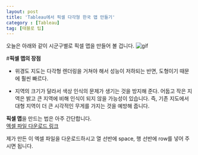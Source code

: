 ```yaml
---
layout: post
title: 'Tableau에서 픽셀 다각형 한국 맵 만들기'
category : [Tableau]
tag: [태블로 팁]
---
```

 
 오늘은 아래와 같이 시군구별로 픽셀 맵을 만들어 볼 겁니다.
 ![gif](https://drive.google.com/uc?id=1cIn9xxcp-hxY9_snw5r-nRRSBOT3n5E5) 
 
 #**픽셀 맵의 장점**
 
* 위경도 지도는 다각형 렌더링을 거쳐야 해서 성능이 저하되는 반면, 도형이기 때문에 훨씬 빠르다.
    
* 지역의 크기가 달라서 색상 인식의 문제가 생기는 것을 방지해 준다. 
  어둡고 작은 지역은 밝고 큰 지역에 비해 인식이 되지 않을 가능성이 있습니다.
  즉, 기존 지도에서 대형 지역이  더 큰 시각적인 무게를 가지는 것을 예방해 줍니다.
  
  
**픽셀 맵**을 만드는 법은 아주 간단합니다.       
[엑셀 파일 다운로드 링크](https://drive.google.com/uc?id=1q6p1fcKT1ct2PiCH5sAocmSMMBi1xSYL)     
  

제가 만든 이 엑셀 파일을 다운로드하시고 열 선반에 space, 행 선반에 row를 넣어 주시면 됩니다.
  
  
 

 
